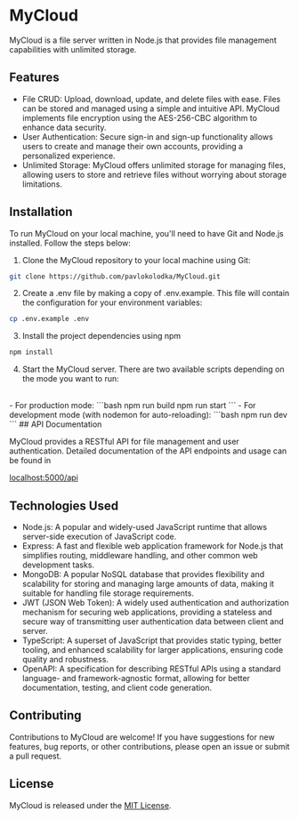 # MyCloud

MyCloud is a file server written in Node.js that provides file management capabilities with unlimited storage. 

## Features

- File CRUD: Upload, download, update, and delete files with ease. Files can be stored and managed using a simple and intuitive API. MyCloud implements file encryption using the AES-256-CBC algorithm to enhance data security.
- User Authentication: Secure sign-in and sign-up functionality allows users to create and manage their own accounts, providing a personalized experience.
- Unlimited Storage: MyCloud offers unlimited storage for managing files, allowing users to store and retrieve files without worrying about storage limitations.

## Installation

To run MyCloud on your local machine, you'll need to have Git and Node.js installed. Follow the steps below:

1. Clone the MyCloud repository to your local machine using Git:

```bash
git clone https://github.com/pavlokolodka/MyCloud.git
```
2. Create a .env file by making a copy of .env.example. This file will contain the configuration for your environment variables:
```bash
cp .env.example .env
```
3. Install the project dependencies using npm
```bash
npm install
```
4. Start the MyCloud server. There are two available scripts depending on the mode you want to run:
<br/>
- For production mode:
```bash
npm run build
npm run start
```
- For development mode (with nodemon for auto-reloading):
```bash
npm run dev
```
## API Documentation

MyCloud provides a RESTful API for file management and user authentication. Detailed documentation of the API endpoints and usage can be found in

[localhost:5000/api](http://localhost:5000/api)


## Technologies Used

- Node.js: A popular and widely-used JavaScript runtime that allows server-side execution of JavaScript code.
- Express: A fast and flexible web application framework for Node.js that simplifies routing, middleware handling, and other common web development tasks.
- MongoDB: A popular NoSQL database that provides flexibility and scalability for storing and managing large amounts of data, making it suitable for handling file storage requirements.
- JWT (JSON Web Token): A widely used authentication and authorization mechanism for securing web applications, providing a stateless and secure way of transmitting user authentication data between client and server.
- TypeScript: A superset of JavaScript that provides static typing, better tooling, and enhanced scalability for larger applications, ensuring code quality and robustness.
- OpenAPI: A specification for describing RESTful APIs using a standard language- and framework-agnostic format, allowing for better documentation, testing, and client code generation.

## Contributing

Contributions to MyCloud are welcome! If you have suggestions for new features, bug reports, or other contributions, please open an issue or submit a pull request.

## License

MyCloud is released under the [MIT License](LICENSE).

